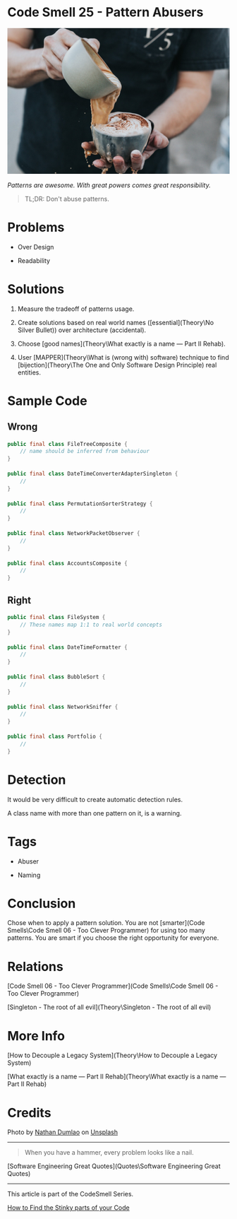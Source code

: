 # Code Smell 25 - Pattern Abusers

![Code Smell 25 - Pattern Abusers](1_9N_GZwPSlDwAMJeqod0npA.jpeg)

*Patterns are awesome. With great powers comes great responsibility.*

> TL;DR: Don't abuse patterns.

# Problems

- Over Design

- Readability

# Solutions

1. Measure the tradeoff of patterns usage.

2. Create solutions based on real world names ([essential](Theory\No Silver Bullet)) over architecture (accidental).

3. Choose [good names](Theory\What exactly is a name — Part II Rehab).

4. User [MAPPER](Theory\What is (wrong with) software) technique to find [bijection](Theory\The One and Only Software Design Principle) real entities.

# Sample Code

## Wrong

[Gist Url]: # (https://gist.github.com/mcsee/a94aac5dd5fee1e1c19b4b07e87e7887)
```java
public final class FileTreeComposite {
    // name should be inferred from behaviour
}
    
public final class DateTimeConverterAdapterSingleton {
    //
}

public final class PermutationSorterStrategy {
    //
} 

public final class NetworkPacketObserver {
    //
}
    
public final class AccountsComposite {
    //
}
```

## Right

[Gist Url]: # (https://gist.github.com/mcsee/9adec62e0637199e351100eb2ece56f2)
```java
public final class FileSystem {
    // These names map 1:1 to real world concepts
}

public final class DateTimeFormatter {
    //
}

public final class BubbleSort {
    //
}

public final class NetworkSniffer {
    //
}

public final class Portfolio {
    //
}        
```

# Detection

It would be very difficult to create automatic detection rules. 

A class name with more than one pattern on it, is a warning.

# Tags

- Abuser

- Naming

# Conclusion

Chose when to apply a pattern solution. You are not [smarter](Code Smells\Code Smell 06 - Too Clever Programmer) for using too many patterns. You are smart if you choose the right opportunity for everyone.

# Relations

[Code Smell 06 - Too Clever Programmer](Code Smells\Code Smell 06 - Too Clever Programmer)

[Singleton - The root of all evil](Theory\Singleton - The root of all evil)

# More Info

[How to Decouple a Legacy System](Theory\How to Decouple a Legacy System)

[What exactly is a name — Part II Rehab](Theory\What exactly is a name — Part II Rehab)

# Credits

Photo by [Nathan Dumlao](https://unsplash.com/@nate_dumlao) on [Unsplash](https://unsplash.com/s/photos/addict)

* * *

>  When you have a hammer, every problem looks like a nail.

[Software Engineering Great Quotes](Quotes\Software Engineering Great Quotes)

* * *

This article is part of the CodeSmell Series.

[How to Find the Stinky parts of your Code]()